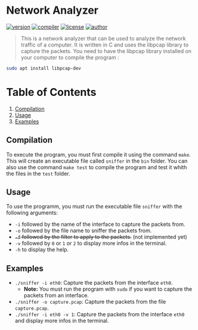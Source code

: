 # Network Analyzer
[![version](https://img.shields.io/badge/version-1.0.3-blue.svg)](https://github.com/LosKeeper/network-analyzer)
[![compiler](https://img.shields.io/badge/compiler-g++-red.svg)](https://github.com/LosKeeper/network-analyzer/blob/main/Makefile)
[![license](https://img.shields.io/badge/license-GPL_3.0-yellow.svg)](https://github.com/LosKeeper/network-analyzer/blob/main/LICENSE)
[![author](https://img.shields.io/badge/author-LosKeeper-blue)](https://github.com/LosKeeper)
> This is a network analyzer that can be used to analyze the network traffic of a computer. It is written in C and uses the libpcap library to capture the packets.
> You need to have the libpcap library installed on your computer to compile the program :  
```bash
sudo apt install libpcap-dev
```

# Table of Contents
1. [Compilation](#compilation)
2. [Usage](#usage)
3. [Examples](#examples)


## Compilation
To execute the program, you must first compile it using the command `make`. This will create an executable file called `sniffer` in the `bin` folder.
You can also use the command `make test` to compile the program and test it whith the files in the `test` folder.

## Usage
To use the programm, you must run the executable file `sniffer` with the following arguments:
* `-i` followed by the name of the interface to capture the packets from.
* `-o` followed by the file name to sniffer the packets from.
* ~~`-f` followed by the filter to apply to the packets.~~ (not implemented yet)
* `-v` followed by `0` or `1` or `2` to display more infos in the terminal.
* `-h` to display the help.

## Examples
* `./sniffer -i eth0`: Capture the packets from the interface `eth0`.
  * **Note:** You must run the program with `sudo` if you want to capture the packets from an interface.
* `./sniffer -o capture.pcap`: Capture the packets from the file `capture.pcap`.
* `./sniffer -i eth0 -v 1`: Capture the packets from the interface `eth0` and display more infos in the terminal.

